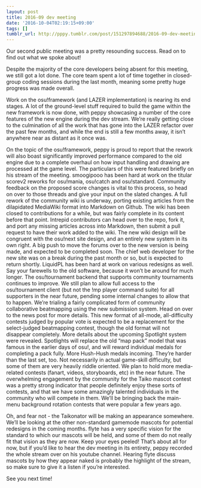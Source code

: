 ```yaml
---
layout: post
title: 2016-09 dev meeting
date: '2016-10-04T02:19:15+09:00'
tags: []
tumblr_url: http://pppy.tumblr.com/post/151297894688/2016-09-dev-meeting
---
```

Our second public meeting was a pretty resounding success. Read on to find out what we spoke about!



Despite the majority of the core developers being absent for this meeting, we still got a lot done. The core team spent a lot of time together in closed-group coding sessions during the last month, meaning some pretty huge progress was made overall.

Work on the osu!framework (and LAZER implementation) is nearing its end stages. A lot of the ground-level stuff required to build the game within the new framework is now done, with peppy showcasing a number of the core features of the new engine during the dev stream. We’re really getting close to the culmination of all the work that has gone into the LAZER refactor over the past few months, and while the end is still a few months away, it isn’t anywhere near as distant as it once was.

On the topic of the osu!framework, peppy is proud to report that the rework will also boast significantly improved performance compared to the old engine due to a complete overhaul on how input handling and drawing are processed at the game level. The particulars of this were featured briefly on his stream of the meeting.
smoogipooo has been hard at work on the titular scorev2 reworks for osu!mania, osu!catch and osu!standard. Community feedback on the proposed score changes is vital to this process, so head on over to those threads and give your input on the slated changes.
A full rework of the community wiki is underway, porting existing articles from the dilapidated MediaWiki format into Markdown on Github. The wiki has been closed to contributions for a while, but was fairly complete in its content before that point. Intrepid contributors can head over to the repo, fork it, and port any missing articles across into Markdown, then submit a pull request to have their work added to the wiki. The new wiki design will be congruent with the osu!next site design, and an entirely new system in its own right.
A big push to move the forums over to the new version is being made, and expected to be completed soon. The chief web developer for the new site was on a break during the past month or so, but is expected to return shortly. LiquidPL has been hard at work on various redesigns as well. Say your farewells to the old software, because it won’t be around for much longer.
The osu!tournament backend that supports community tournaments continues to improve. We still plan to allow full access to the osu!tournament client (but not the !mp player command suite) for all supporters in the near future, pending some internal changes to allow that to happen.
We’re trialing a fairly complicated form of community collaborative beatmapping using the new submission system. Head on over to the news post for more details. This new format of all-mode, all-difficulty contests judged by popular vote is expected to be a replacement for the select-judged beatmapping contest, though the old format will not disappear completely.
More details about the upcoming Spotlight system were revealed. Spotlights will replace the old “map pack” model that was famous in the earlier days of osu!, and will reward individual medals for completing a pack fully.
More Hush-Hush medals incoming. They’re harder than the last set, too. Not necessarily in actual game-skill difficulty, but some of them are very heavily riddle oriented.
We plan to hold more media-related contests (fanart, videos, storyboards, etc) in the near future. The overwhelming engagement by the community for the Taiko mascot contest was a pretty strong indicator that people definitely enjoy these sorts of contests, and that we have some amazingly talented individuals in the community who will compete in them. We’ll be bringing back the main-menu background rotation contests that were popular a few years ago.

Oh, and fear not - the Taikonator will be making an appearance somewhere.
We’ll be looking at the other non-standard gamemode mascots for potential redesigns in the coming months. flyte has a very specific vision for the standard to which our mascots will be held, and some of them do not really fit that vision as they are now. Keep your eyes peeled!
That’s about all for now, but if you’d like to hear the dev meeting in its entirety, peppy recorded the whole stream over on his youtube channel. Hearing flyte discuss mascots by how they appear naked is probably the highlight of the stream, so make sure to give it a listen if you’re interested.

See you next time!
